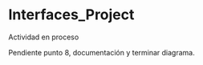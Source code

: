 # Interfaces_Project
Actividad en proceso

  Pendiente punto 8, documentación y terminar diagrama. 
